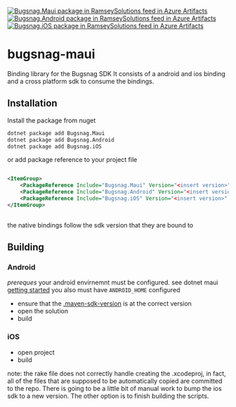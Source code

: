 [![Bugsnag.Maui package in RamseySolutions feed in Azure Artifacts](https://feeds.dev.azure.com/RamseySolutions/_apis/public/Packaging/Feeds/RamseySolutions/Packages/869fe73e-575e-418a-af32-e59bf4b8df69/Badge)](https://dev.azure.com/RamseySolutions/Ramsey%20Plus/_artifacts/feed/RamseySolutions/NuGet/Bugsnag.Maui?preferRelease=true)
[![Bugsnag.Android package in RamseySolutions feed in Azure Artifacts](https://feeds.dev.azure.com/RamseySolutions/_apis/public/Packaging/Feeds/RamseySolutions/Packages/de2b3b39-8806-4352-a224-f641ba3101d4/Badge)](https://dev.azure.com/RamseySolutions/Ramsey%20Plus/_artifacts/feed/RamseySolutions/NuGet/Bugsnag.Android?preferRelease=true)
[![Bugsnag.iOS package in RamseySolutions feed in Azure Artifacts](https://feeds.dev.azure.com/RamseySolutions/_apis/public/Packaging/Feeds/RamseySolutions/Packages/25bb06e4-dc77-4c6b-b70e-5e14375cf3a3/Badge)](https://dev.azure.com/RamseySolutions/Ramsey%20Plus/_artifacts/feed/RamseySolutions/NuGet/Bugsnag.iOS?preferRelease=true)

# bugsnag-maui
Binding library for the Bugsnag SDK It consists of a android and ios binding and a cross platform sdk to consume the bindings.

## Installation

Install the package from nuget

```bash
dotnet package add Bugsnag.Maui
dotnet package add Bugsnag.Android
dotnet package add Bugsnag.iOS
```

or add package reference to your project file

```xml

<ItemGroup>
    <PackageReference Include="Bugsnag.Maui" Version="<insert version>" />    
    <PackageReference Include="Bugsnag.Android" Version="<insert version>" />
    <PackageReference Include="Bugsnag.iOS" Version="<insert version>" />
</ItemGroup>
    
```

the native bindings follow the sdk version that they are bound to

## Building

### Android

*prereques*
your android envirnemnt must be configured. see dotnet maui [getting started](https://learn.microsoft.com/en-us/dotnet/maui/get-started/installation?view=net-maui-8.0&tabs=visual-studio-code)
you also must have `ANDROID_HOME` configured

* ensure that the [.maven-sdk-version](.maven-sdk-version) is at the correct version
* open the solution
* build

### iOS

* open project
* build

note: the rake file does not correctly handle creating the .xcodeproj, in fact, all of the files that are supposed to be automatically copied are committed to the repo. There is going to be a little bit of manual work to bump the ios sdk to a new version. The other option is to finish building the scripts.
